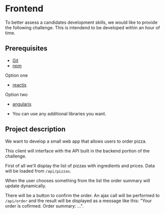 Frontend
========

To better assess a candidates development skills, we would like to provide the following challenge. This is intendend to be developed within an hour of time.

Prerequisites
-------------

* [Git](http://git-scm.com/)
* [npm](https://www.npmjs.org/)

Option one
* [reactjs](https://reactjs.org/)

Option two
* [angularjs](https://angularjs.org/)


* You can use any additional libraries you want.

Project description
-------------------

We want to develop a small web app that allows users to order pizza.

This client will interface with the API built in the backend portion of the challenge.

First of all we'll display the list of pizzas with ingredients and prices. Data will be loaded from `/api/pizzas`.

When the user chooses something from the list the order summary will update dynamically.

There will be a button to confirm the order. An ajax call will be performed to `/api/order` and the result will be displayed as a message like this: "Your order is cofirmed. Order summary: ...".
